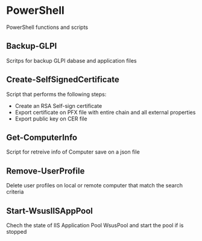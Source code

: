 # PowerShell
PowerShell functions and scripts

## Backup-GLPI
Scritps for backup GLPI dabase and application files

## Create-SelfSignedCertificate
Script that performs the following steps:
- Create an RSA Self-sign certificate
- Export certificate on PFX file with entire chain and all external properties 
- Export public key on CER file

## Get-ComputerInfo
Script for retreive info of Computer save on a json file

## Remove-UserProfile
Delete user profiles on local or remote computer that match the search criteria

## Start-WsusIISAppPool
Chech the state of IIS Application Pool WsusPool and start the pool if is stopped
